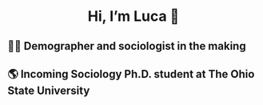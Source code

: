   <div align="center">
  
# Hi, I’m Luca 👋

  <div align="left">
    
## 👨‍💻 Demographer and sociologist in the making
## 🌎 Incoming Sociology Ph.D. student at The Ohio State University

